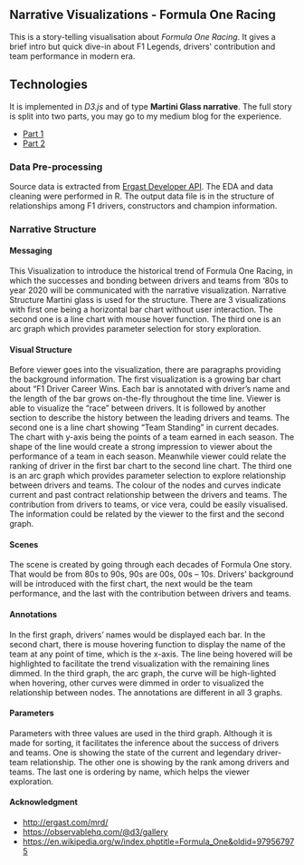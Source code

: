## Narrative Visualizations - Formula One Racing
This is a story-telling visualisation about *Formula One Racing*. It gives a brief intro but quick dive-in about F1 Legends, drivers' contribution and team performance in modern era.

## Technologies
It is implemented in *D3.js* and of type **Martini Glass narrative**. The full story is split into two parts, you may go to my medium blog for the experience.

- [Part 1](https://medium.com/analytics-vidhya/formula-1-racing-data-visualization-part-1-driver-career-wins-6ef90ae33b8b)
- [Part 2](https://medium.com/analytics-vidhya/formula-1-racing-visualization-part-2-constructor-and-driver-e14c13dafad8)

### Data Pre-processing
Source data is extracted from [Ergast Developer API](http://ergast.com/mrd/). The EDA and data cleaning were performed in R. The output data file is in the structure of relationships among F1 drivers, constructors and champion information.

### Narrative Structure

#### Messaging
This Visualization to introduce the historical trend of Formula One Racing, in which the successes and bonding between drivers and teams from ‘80s to year 2020 will be communicated with the narrative visualization.
Narrative Structure
Martini glass is used for the structure. There are 3 visualizations with first one being a horizontal bar chart without user interaction. The second one is a line chart with mouse hover function. The third one is an arc graph which provides parameter selection for story exploration.

#### Visual Structure
Before viewer goes into the visualization, there are paragraphs providing the background information. The first visualization is a growing bar chart about “F1 Driver Career Wins. Each bar is annotated with driver’s name and the length of the bar grows on-the-fly throughout the time line. Viewer is able to visualize the “race” between drivers. It is followed by another section to describe the history between the leading drivers and teams.
The second one is a line chart showing “Team Standing” in current decades. The chart with y-axis being the points of a team earned in each season. The shape of the line would create a strong impression to viewer about the performance of a team in each season. Meanwhile viewer could relate the ranking of driver in the first bar chart to the second line chart.
The third one is an arc graph which provides parameter selection to explore relationship between drivers and teams. The colour of the nodes and curves indicate current and past contract relationship between the drivers and teams. The contribution from drivers to teams, or vice vera, could be easily visualised. The information could be related by the viewer to the first and the second graph.

#### Scenes
The scene is created by going through each decades of Formula One story. That would be from 80s to 90s, 90s are 00s, 00s – 10s. Drivers’ background will be introduced with the first chart, the next would be the team performance, and the last with the contribution between drivers and teams.

#### Annotations
In the first graph, drivers’ names would be displayed each bar. In the second chart, there is mouse hovering function to display the name of the team at any point of time, which is the x-axis. The line being hovered will be highlighted to facilitate the trend visualization with the remaining lines dimmed. In the third graph, the arc graph, the curve will be high-lighted when hovering, other curves were dimmed in order to visualized the relationship between nodes. 
The annotations are different in all 3 graphs.

#### Parameters
Parameters with three values are used in the third graph. Although it is made for sorting, it facilitates the inference about the success of drivers and teams. One is showing the state of the current and legendary driver-team relationship. The other one is showing by the rank among drivers and teams. The last one is ordering by name, which helps the viewer exploration.

#### Acknowledgment
- http://ergast.com/mrd/
- https://observablehq.com/@d3/gallery
- https://en.wikipedia.org/w/index.phptitle=Formula_One&oldid=979567975
